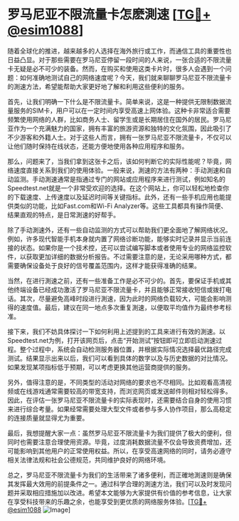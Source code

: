 # 罗马尼亚不限流量卡怎麽測速 [[TG💪+ @esim1088](https://t.me/s/esim1088)]

随着全球化的推进，越来越多的人选择在海外旅行或工作，而通信工具的重要性也日益凸显。对于那些需要在罗马尼亚停留一段时间的人来说，一张合适的不限流量卡无疑是必不可少的装备。然而，在购买和使用这类卡片时，很多人会遇到一个问题：如何准确地测试自己的网络速度呢？今天，我们就来聊聊罗马尼亚不限流量卡的測速方法，希望能帮助大家更好地了解和利用这些便利的服务。

首先，让我们明确一下什么是不限流量卡。简单来说，这是一种提供无限制数据流量服务的SIM卡，用户可以在一定时间内享受高速上网体验。这种卡非常适合需要频繁使用网络的人群，比如商务人士、留学生或是长期居住在国外的居民。罗马尼亚作为一个充满魅力的国家，拥有丰富的旅游资源和独特的文化氛围，因此吸引了不少游客和外籍人士。对于这些人而言，拥有一张罗马尼亚不限流量卡，不仅可以让他们随时保持在线状态，还能方便地使用各种应用程序和服务。

那么，问题来了，当我们拿到这张卡之后，该如何判断它的实际性能呢？毕竟，网络速度直接关系到我们的使用体验。一般来说，測速的方法有两种：手动測速和自动监测。手动測速通常是指通过专门的网站或应用程序来进行测试，例如知名的Speedtest.net就是一个非常受欢迎的选择。在这个网站上，你可以轻松地检查你的下载速度、上传速度以及延迟时间等关键指标。此外，还有一些手机应用也能提供类似的功能，比如Fast.com和Wi-Fi Analyzer等。这些工具都具有操作简便、结果直观的特点，是日常測速的好帮手。

除了手动測速外，还有一些自动监测的方式可以帮助我们更全面地了解网络状况。例如，许多现代智能手机本身就内置了网络诊断功能，能够实时记录并显示当前连接的状态。如果你是一个技术控，还可以尝试编写脚本或者使用专业的网络监控软件，以获取更加详细的数据分析报告。不过需要注意的是，无论采用哪种方式，都需要确保设备处于良好的信号覆盖范围内，这样才能获得准确的结果。

当然，在进行測速之前，还有一些准备工作是必不可少的。首先，要保证手机或其他终端设备已经成功激活了罗马尼亚不限流量卡，并且能够正常接收短信或拨打电话。其次，尽量避免高峰时段进行測速，因为此时的网络负载较大，可能会影响测得的速度值。最后，建议在同一地点多次重复測速，以便取平均值作为最终参考标准。

接下来，我们不妨具体探讨一下如何利用上述提到的工具来进行有效的測速。以Speedtest.net为例，打开该网页后，点击“开始测试”按钮即可立即启动測速过程。整个过程中，系统会自动检测服务器位置，并根据实际情况选择最优路径完成测试。结果显示出来以后，我们可以看到具体的数字以及与历史数据的对比情况。如果发现某项指标低于预期，可以考虑更换其他运营商提供的服务。

另外，值得注意的是，不同类型的活动对网络的要求也不尽相同。比如观看高清视频或在线游戏通常需要较高的带宽支持，而浏览网页或发送邮件则相对轻松得多。因此，在评估一张罗马尼亚不限流量卡的实际表现时，还需要结合自身的使用习惯来进行综合考量。如果经常需要处理大型文件或者参与多人协作项目，那么高稳定的连接质量就显得尤为重要。

最后，我想提醒大家一点：虽然罗马尼亚不限流量卡为我们提供了极大的便利，但同时也需要注意合理使用资源。毕竟，过度消耗数据流量不仅会导致资费增加，还可能影响到其他用户的正常使用权益。所以，在享受高速网络的同时，请务必遵守相关法律法规和社会公德规范，共同维护良好的网络环境。

总之，罗马尼亚不限流量卡为我们的生活带来了诸多便利，而正確地測速则是确保其发挥最大效用的前提条件之一。通过科学合理的測速方法，我们可以及时发现问题并采取相应措施加以改进。希望本文能够为大家提供有价值的参考信息，让大家在享受科技带来的乐趣之余，也能享受到更优质的网络服务体验。[[TG💪+ @esim1088](https://t.me/s/esim1088) ![Image](https://i.postimg.cc/4NQfJmqS/Snipaste-2025-05-13-00-14-12.png)]